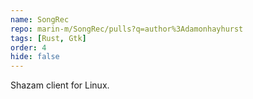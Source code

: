 ```yaml
---
name: SongRec
repo: marin-m/SongRec/pulls?q=author%3Adamonhayhurst
tags: [Rust, Gtk]
order: 4
hide: false
---
```

Shazam client for Linux.